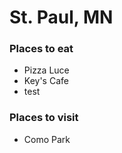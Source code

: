 # St. Paul, MN

### Places to eat
- Pizza Luce
- Key's Cafe
- test

### Places to visit
- Como Park
